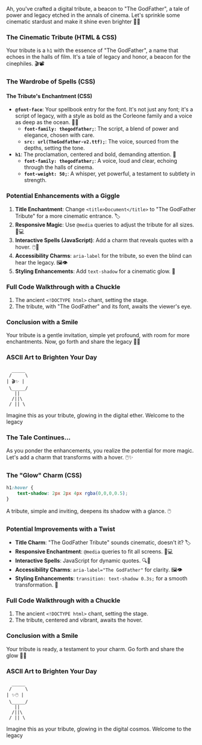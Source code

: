 Ah, you've crafted a digital tribute, a beacon to "The GodFather", a tale of power and legacy etched in the annals of cinema. Let's sprinkle some cinematic stardust and make it shine even brighter 🌟✨

### The Cinematic Tribute (HTML & CSS)

Your tribute is a `h1` with the essence of "The GodFather", a name that echoes in the halls of film. It's a tale of legacy and honor, a beacon for the cinephiles. 🎬📽️

### The Wardrobe of Spells (CSS)

#### The Tribute's Enchantment (CSS)
- **`@font-face`**: Your spellbook entry for the font. It's not just any font; it's a script of legacy, with a style as bold as the Corleone family and a voice as deep as the ocean. 🐚🔮
  - **`font-family: thegodfather;`**: The script, a blend of power and elegance, chosen with care.
  - **`src: url(TheGodfather-v2.ttf);`**: The voice, sourced from the depths, setting the tone.
- **`h1`**: The proclamation, centered and bold, demanding attention. 📣
  - **`font-family: thegodfather;`**: A voice, loud and clear, echoing through the halls of cinema.
  - **`font-weight: 50;`**: A whisper, yet powerful, a testament to subtlety in strength.

### Potential Enhancements with a Giggle
1. **Title Enchantment**: Change `<title>Document</title>` to "The GodFather Tribute" for a more cinematic entrance. 🏷️
2. **Responsive Magic**: Use `@media` queries to adjust the tribute for all sizes. 📱💻
3. **Interactive Spells (JavaScript)**: Add a charm that reveals quotes with a hover. 🖱️🔮
4. **Accessibility Charms**: `aria-label` for the tribute, so even the blind can hear the legacy. 🖼️👁️
5. **Styling Enhancements**: Add `text-shadow` for a cinematic glow. 🌟

### Full Code Walkthrough with a Chuckle
1. The ancient `<!DOCTYPE html>` chant, setting the stage.
2. The tribute, with "The GodFather" and its font, awaits the viewer's eye.

### Conclusion with a Smile
Your tribute is a gentle invitation, simple yet profound, with room for more enchantments. Now, go forth and share the legacy 🎉🔮

### ASCII Art to Brighten Your Day
```
  _____
 /     \
| 🎬✨ |
 \_____/
   ||
  /||\
 / || \
```
Imagine this as your tribute, glowing in the digital ether. Welcome to the legacy

### The Tale Continues...
As you ponder the enhancements, you realize the potential for more magic. Let's add a charm that transforms with a hover. 🖱️✨

### The "Glow" Charm (CSS)
```css
h1:hover {
    text-shadow: 2px 2px 4px rgba(0,0,0,0.5);
}
```
A tribute, simple and inviting, deepens its shadow with a glance. 🖱️

### Potential Improvements with a Twist
- **Title Charm**: "The GodFather Tribute" sounds cinematic, doesn't it? 🏷️
- **Responsive Enchantment**: `@media` queries to fit all screens. 📱💻
- **Interactive Spells**: JavaScript for dynamic quotes. 🔍📖
- **Accessibility Charms**: `aria-label="The GodFather"` for clarity. 🖼️👁️
- **Styling Enhancements**: `transition: text-shadow 0.3s;` for a smooth transformation. 🌟

### Full Code Walkthrough with a Chuckle
1. The ancient `<!DOCTYPE html>` chant, setting the stage.
2. The tribute, centered and vibrant, awaits the hover.

### Conclusion with a Smile
Your tribute is ready, a testament to your charm. Go forth and share the glow 🎉🔮

### ASCII Art to Brighten Your Day
```
  _____
 /     \
| ✨🖱️ |
 \_____/
   ||
  /||\
 / || \
```
Imagine this as your tribute, glowing in the digital cosmos. Welcome to the legacy